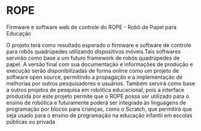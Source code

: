 # ROPE
Firmware e software web de controle do ROPE - Robô de Papel para Educação 

O projeto terá como resultado esperado o firmware e software de controle para
robôs quadrúpedes utilizando dispositivos móveis.Tais softwares servirão como 
base a um futuro framework de robôs quadrúpedes de papel. A versão final com 
sua documentação e informações de produção e execução serão disponibilizadas 
de forma online como um projeto de software open source, permitindo a 
propagação e a implementação de melhorias por outros pesquisadores e usuários.
Também servirá como base a outros projetos de pesquisa em robótica educacional,
pois a interface produzida por este projeto permite que o ROPE possa ser 
utilizado para o ensino de robótica e futuramente poderá ser integrada às 
linguagens de programação por blocos para crianças, como o Scratch, que 
permitirá que seja usado para o ensino de programação na educação infantil em 
escolas públicas ou privada
